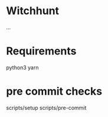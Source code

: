 # Witchhunt

...

# Requirements

python3
yarn


# pre commit checks

scripts/setup
scripts/pre-commit
